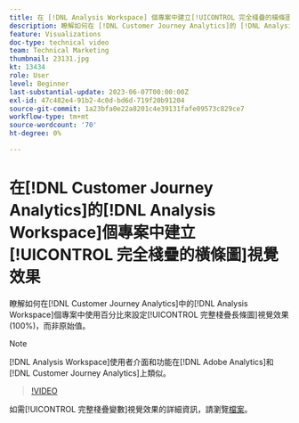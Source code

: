 ```yaml
---
title: 在 [!DNL Analysis Workspace] 個專案中建立[!UICONTROL 完全棧疊的橫條圖]視覺效果
description: 瞭解如何在 [!DNL Customer Journey Analytics]的 [!DNL Analysis Workspace] 專案中使用百分比來設定[!UICONTROL 完整棧疊長條圖]視覺效果，而非原始值。
feature: Visualizations
doc-type: technical video
team: Technical Marketing
thumbnail: 23131.jpg
kt: 13434
role: User
level: Beginner
last-substantial-update: 2023-06-07T00:00:00Z
exl-id: 47c482e4-91b2-4c0d-bd6d-719f20b91204
source-git-commit: 1a23bfa0e22a8201c4e39131fafe09573c829ce7
workflow-type: tm+mt
source-wordcount: '70'
ht-degree: 0%

---
```


# 在[!DNL Customer Journey Analytics]的[!DNL Analysis Workspace]個專案中建立[!UICONTROL 完全棧疊的橫條圖]視覺效果

瞭解如何在[!DNL Customer Journey Analytics]中的[!DNL Analysis Workspace]個專案中使用百分比來設定[!UICONTROL 完整棧疊長條圖]視覺效果(100%)，而非原始值。

>[!NOTE]
>
>[!DNL Analysis Workspace]使用者介面和功能在[!DNL Adobe Analytics]和[!DNL Customer Journey Analytics]上類似。

>[!VIDEO](https://video.tv.adobe.com/v/23131/?quality=12&learn=on)

如需[!UICONTROL 完整棧疊變數]視覺效果的詳細資訊，請瀏覽[檔案](https://experienceleague.adobe.com/docs/analytics-platform/using/cja-workspace/visualizations/bar.html?lang=zh-Hant)。
